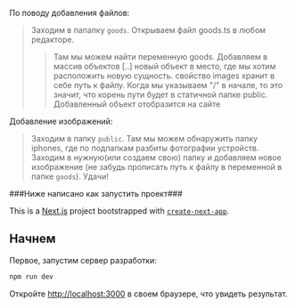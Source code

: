 По поводу добавления файлов:
> Заходим в папапку ```goods```.
> Открываем файл goods.ts в любом редакторе.
>> Там мы можем найти переменную goods.
>> Добавляем в массив объектов [..] новый объект в место, где мы хотим расположить новую сущность.
>> свойство images хранит в себе путь к файлу. Когда мы указываем "/" в начале, то это значит, что корень пути будет в статичной папке public.
> Добавленный объект отобразится на сайте

Добавление изображений:
> Заходим в папку ```public```.
> Там мы можем обнаружить папку iphones, где по подпапкам разбиты фотографии устройств.
> Заходим в нужную(или создаем свою) папку и добавляем новое изображение (не забудь прописать путь к файлу в переменной в папке ```goods```).
> Удачи!

###Ниже написано как запустить проект###

This is a [Next.js](https://nextjs.org) project bootstrapped with [`create-next-app`](https://nextjs.org/docs/pages/api-reference/create-next-app).

## Начнем

Первое, запустим сервер разработки:

```bash
npm run dev
```

Откройте [http://localhost:3000](http://localhost:3000) в своем браузере, что увидеть результат.